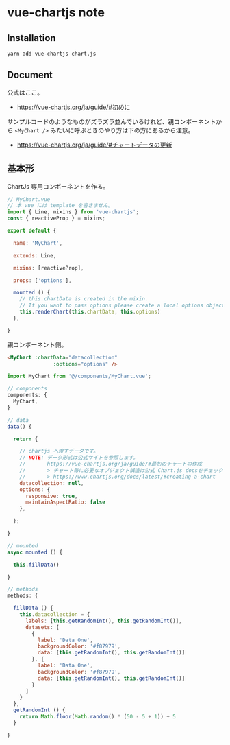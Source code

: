vue-chartjs note
===


## Installation

```bash
yarn add vue-chartjs chart.js
```


## Document

公式はここ。

- https://vue-chartjs.org/ja/guide/#初めに

サンプルコードのようなものがズラズラ並んでいるけれど、親コンポーネントから `<MyChart />` みたいに呼ぶときのやり方は下の方にあるから注意。

- https://vue-chartjs.org/ja/guide/#チャートデータの更新


## 基本形

ChartJs 専用コンポーネントを作る。

```js
// MyChart.vue
// 本 vue には template を書きません。
import { Line, mixins } from 'vue-chartjs';
const { reactiveProp } = mixins;

export default {

  name: 'MyChart',

  extends: Line,

  mixins: [reactiveProp],

  props: ['options'],

  mounted () {
    // this.chartData is created in the mixin.
    // If you want to pass options please create a local options object
    this.renderChart(this.chartData, this.options)
  },

}
```

親コンポーネント側。

```html
<MyChart :chartData="datacollection"
               :options="options" />
```

```js
import MyChart from '@/components/MyChart.vue';

// components
components: {
  MyChart,
}

// data
data() {

  return {

    // chartjs へ渡すデータです。
    // NOTE: データ形式は公式サイトを参照します。
    //       https://vue-chartjs.org/ja/guide/#最初のチャートの作成
    //       > チャート毎に必要なオブジェクト構造は公式 Chart.js docsをチェックしてください。
    //       > https://www.chartjs.org/docs/latest/#creating-a-chart
    datacollection: null,
    options: {
      responsive: true,
      maintainAspectRatio: false
    },

  };

}

// mounted
async mounted () {

  this.fillData()

}

// methods
methods: {

  fillData () {
    this.datacollection = {
      labels: [this.getRandomInt(), this.getRandomInt()],
      datasets: [
        {
          label: 'Data One',
          backgroundColor: '#f87979',
          data: [this.getRandomInt(), this.getRandomInt()]
        }, {
          label: 'Data One',
          backgroundColor: '#f87979',
          data: [this.getRandomInt(), this.getRandomInt()]
        }
      ]
    }
  },
  getRandomInt () {
    return Math.floor(Math.random() * (50 - 5 + 1)) + 5
  }

}
```

